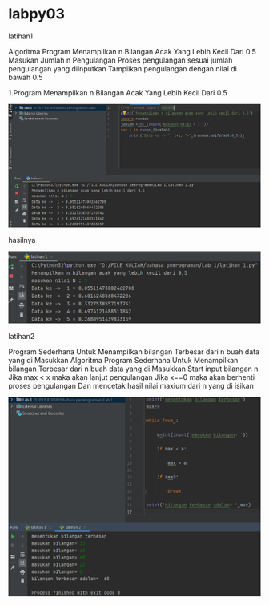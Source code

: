 # labpy03

latihan1

Algoritma Program Menampilkan n Bilangan Acak Yang Lebih Kecil Dari 0.5 
Masukan Jumlah n Pengulangan Proses pengulangan sesuai jumlah pengulangan yang diinputkan
Tampilkan pengulangan dengan nilai di bawah 0.5 

1.Program Menampilkan n Bilangan Acak Yang Lebih Kecil Dari 0.5

![screen 1](/gambar/screen1.png)

hasilnya

![screen 2](/gambar/screen2.png)

latihan2

Program Sederhana Untuk Menampilkan bilangan Terbesar dari n buah data yang di Masukkan 
Algoritma Program Sederhana Untuk Menampilkan bilangan Terbesar dari n buah data yang di Masukkan
Start input bilangan n Jika max < x maka akan lanjut pengulangan Jika x==0 maka akan berhenti 
proses pengulangan Dan mencetak hasil nilai maxium dari n yang di isikan 

![screen 3](/gambar/screen3.png)

